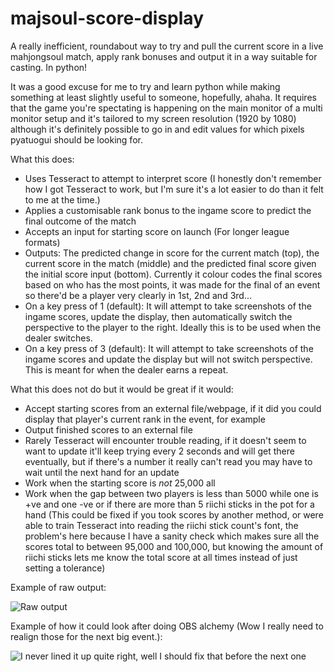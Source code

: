 # majsoul-score-display
A really inefficient, roundabout way to try and pull the current score in a live mahjongsoul match, apply rank bonuses and output it in a way suitable for casting. In python!

It was a good excuse for me to try and learn python while making something at least slightly useful to someone, hopefully, ahaha. It requires that the game you're spectating is happening on the main monitor of a multi monitor setup and it's tailored to my screen resolution (1920 by 1080) although it's definitely possible to go in and edit values for which pixels pyatuogui should be looking for.

What this does:

- Uses Tesseract to attempt to interpret score (I honestly don't remember how I got Tesseract to work, but I'm sure it's a lot easier to do than it felt to me at the time.)
- Applies a customisable rank bonus to the ingame score to predict the final outcome of the match
- Accepts an input for starting score on launch (For longer league formats)
- Outputs: The predicted change in score for the current match (top), the current score in the match (middle) and the predicted final score given the initial score input (bottom). Currently it colour codes the final scores based on who has the most points, it was made for the final of an event so there'd be a player very clearly in 1st, 2nd and 3rd...
- On a key press of 1 (default): It will attempt to take screenshots of the ingame scores, update the display, then automatically switch the perspective to the player to the right. Ideally this is to be used when the dealer switches.
- On a key press of 3 (default): It will attempt to take screenshots of the ingame scores and update the display but will not switch perspective. This is meant for when the dealer earns a repeat.

What this does not do but it would be great if it would:

- Accept starting scores from an external file/webpage, if it did you could display that player's current rank in the event, for example
- Output finished scores to an external file
- Rarely Tesseract will encounter trouble reading, if it doesn't seem to want to update it'll keep trying every 2 seconds and will get there eventually, but if there's a number it really can't read you may have to wait until the next hand for an update
- Work when the starting score is *not* 25,000 all
- Work when the gap between two players is less than 5000 while one is +ve and one -ve or if there are more than 5 riichi sticks in the pot for a hand (This could be fixed if you took scores by another method, or were able to train Tesseract into reading the riichi stick count's font, the problem's here because I have a sanity check which makes sure all the scores total to between 95,000 and 100,000, but knowing the amount of riichi sticks lets me know the total score at all times instead of just setting a tolerance)

Example of raw output:

![Raw output](https://cdn.discordapp.com/attachments/270668804030201856/971417364887396372/unknown.png)

Example of how it could look after doing OBS alchemy (Wow I really need to realign those for the next big event.):

![I never lined it up quite right, well I should fix that before the next one](https://cdn.discordapp.com/attachments/270668804030201856/971417921349902386/unknown.png)
